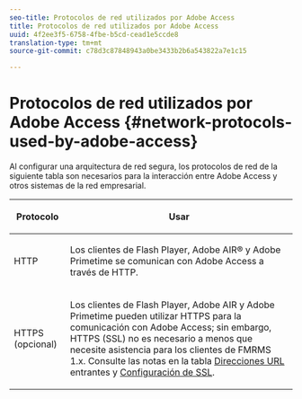 ```yaml
---
seo-title: Protocolos de red utilizados por Adobe Access
title: Protocolos de red utilizados por Adobe Access
uuid: 4f2ee3f5-6758-4fbe-b5cd-cead1e5ccde8
translation-type: tm+mt
source-git-commit: c78d3c87848943a0be3433b2b6a543822a7e1c15

---
```



# Protocolos de red utilizados por Adobe Access {#network-protocols-used-by-adobe-access}

Al configurar una arquitectura de red segura, los protocolos de red de la siguiente tabla son necesarios para la interacción entre Adobe Access y otros sistemas de la red empresarial.

<table frame="all" colsep="1" rowsep="1" class="+ topic/table adobe-d/table " id="table-itc-33z-n4"> 
 <thead class="- topic/thead "> 
  <tr rowsep="1" class="- topic/row "> 
   <th colname="1" class="- topic/entry entry"> <p class="- topic/p ">Protocolo </p> </th> 
   <th colname="2" class="- topic/entry entry"> <p class="- topic/p ">Usar </p> </th> 
  </tr> 
 </thead>
 <tbody class="- topic/tbody "> 
  <tr rowsep="1" class="- topic/row "> 
   <td colname="1" class="- topic/entry "> <p class="- topic/p ">HTTP </p> </td> 
   <td colname="2" class="- topic/entry "> <p class="- topic/p ">Los clientes de Flash Player, Adobe AIR® y Adobe Primetime se comunican con Adobe Access a través de HTTP. </p> </td> 
  </tr> 
  <tr rowsep="0" class="- topic/row "> 
   <td colname="1" class="- topic/entry "> <p class="- topic/p ">HTTPS (opcional) </p> </td> 
   <td colname="2" class="- topic/entry "> <p class="- topic/p ">Los clientes de Flash Player, Adobe AIR y Adobe Primetime pueden utilizar HTTPS para la comunicación con Adobe Access; sin embargo, HTTPS (SSL) no es necesario a menos que necesite asistencia para los clientes de FMRMS 1.x. Consulte las notas en la tabla <a href="network-topology-firewall-rules.md" format="dita" scope="local"> Direcciones URL</a> entrantes y <a href="network-topology-nw-protocols.md"> Configuración de SSL</a>. </p> </td> 
  </tr> 
 </tbody> 
</table>